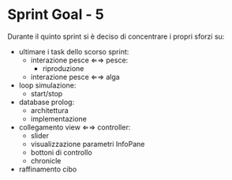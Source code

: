 # Sprint Goal - 5

Durante il quinto sprint si è deciso di concentrare i propri sforzi su:
 - ultimare i task dello scorso sprint:
   - interazione pesce ⇐⇒ pesce:
     - riproduzione
   - interazione pesce ⇐⇒ alga
 - loop simulazione:
   - start/stop
 - database prolog:
   - architettura
   - implementazione
 - collegamento view ⇐⇒ controller:
   - slider
   - visualizzazione parametri InfoPane
   - bottoni di controllo
   - chronicle
 - raffinamento cibo
